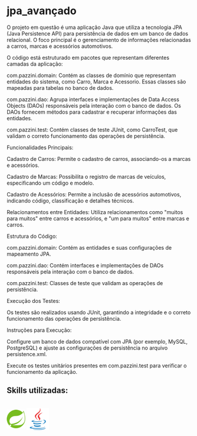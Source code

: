 # jpa_avançado

O projeto em questão é uma aplicação Java que utiliza a tecnologia JPA (Java Persistence API) para persistência de dados em um banco de dados relacional. O foco principal é o gerenciamento de informações relacionadas a carros, marcas e acessórios automotivos.

O código está estruturado em pacotes que representam diferentes camadas da aplicação:

com.pazzini.domain: Contém as classes de domínio que representam entidades do sistema, como Carro, Marca e Acessorio. Essas classes são mapeadas para tabelas no banco de dados.

com.pazzini.dao: Agrupa interfaces e implementações de Data Access Objects (DAOs) responsáveis pela interação com o banco de dados. Os DAOs fornecem métodos para cadastrar e recuperar informações das entidades.

com.pazzini.test: Contém classes de teste JUnit, como CarroTest, que validam o correto funcionamento das operações de persistência.

Funcionalidades Principais:

Cadastro de Carros: Permite o cadastro de carros, associando-os a marcas e acessórios.

Cadastro de Marcas: Possibilita o registro de marcas de veículos, especificando um código e modelo.

Cadastro de Acessórios: Permite a inclusão de acessórios automotivos, indicando código, classificação e detalhes técnicos.

Relacionamentos entre Entidades: Utiliza relacionamentos como "muitos para muitos" entre carros e acessórios, e "um para muitos" entre marcas e carros.

Estrutura do Código:

com.pazzini.domain: Contém as entidades e suas configurações de mapeamento JPA.

com.pazzini.dao: Contém interfaces e implementações de DAOs responsáveis pela interação com o banco de dados.

com.pazzini.test: Classes de teste que validam as operações de persistência.

Execução dos Testes:

Os testes são realizados usando JUnit, garantindo a integridade e o correto funcionamento das operações de persistência.

Instruções para Execução:

Configure um banco de dados compatível com JPA (por exemplo, MySQL, PostgreSQL) e ajuste as configurações de persistência no arquivo persistence.xml.

Execute os testes unitários presentes em com.pazzini.test para verificar o funcionamento da aplicação.

## Skills utilizadas:
<div style="display: inline_block"><br>
   <img align="center" alt="Spring" height="50" width="50" src="https://raw.githubusercontent.com/devicons/devicon/master/icons/spring/spring-original.svg">
  <img align="center" alt="Spring" height="60" width="60" src="https://raw.githubusercontent.com/devicons/devicon/master/icons/java/java-original.svg">
